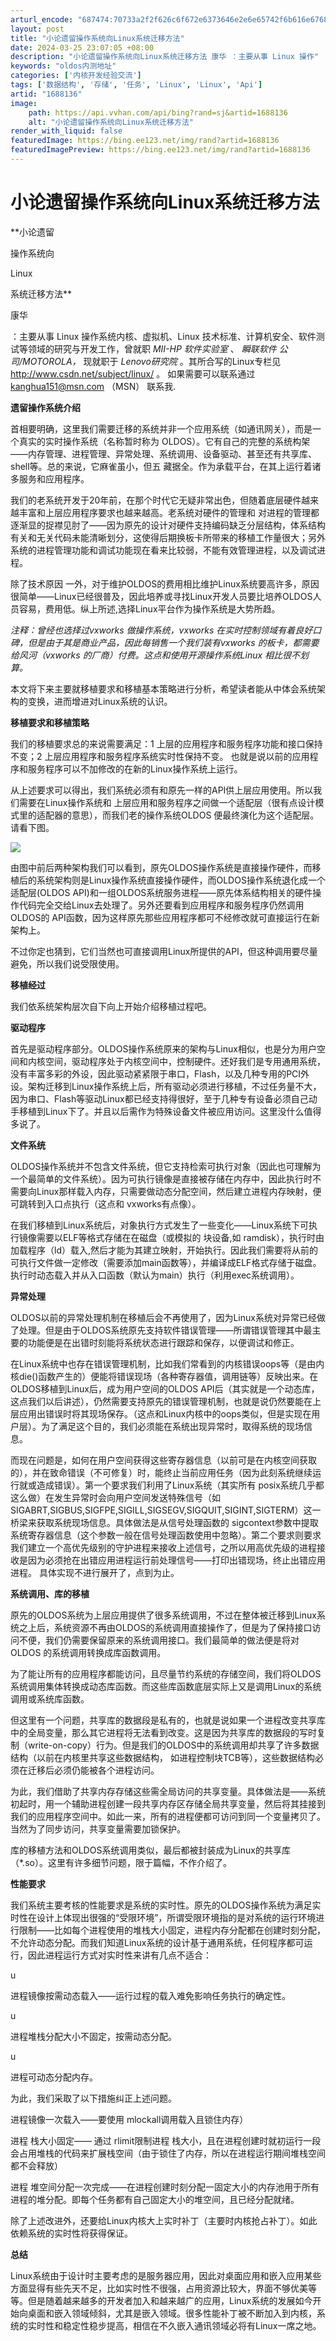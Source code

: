 ```yaml
---
arturl_encode: "687474:70733a2f2f626c6f672e6373646e2e6e65742f6b616e676875:612f61727469636c652f64657461696c732f31363838313336"
layout: post
title: "小论遗留操作系统向Linux系统迁移方法"
date: 2024-03-25 23:07:05 +08:00
description: "小论遗留操作系统向Linux系统迁移方法 康华 ：主要从事 Linux 操作"
keywords: "oldos内测地址"
categories: ['内核开发经验交流']
tags: ['数据结构', '存储', '任务', 'Linux', 'Linux', 'Api']
artid: "1688136"
image:
    path: https://api.vvhan.com/api/bing?rand=sj&artid=1688136
    alt: "小论遗留操作系统向Linux系统迁移方法"
render_with_liquid: false
featuredImage: https://bing.ee123.net/img/rand?artid=1688136
featuredImagePreview: https://bing.ee123.net/img/rand?artid=1688136
---
```


# 小论遗留操作系统向Linux系统迁移方法

**小论遗留

操作系统向

Linux

系统迁移方法**

康华

：主要从事 Linux 操作系统内核、虚拟机、Linux 技术标准、计算机安全、软件测试等领域的研究与开发工作，曾就职
*MII-HP*
*软件实验室*
、
*瞬联软件*
*公司/MOTOROLA，*
现就职于
*Lenovo研究院*
。其所合写的Linux专栏见
<http://www.csdn.net/subject/linux/>
。 如果需要可以联系通过
kanghua151@msn.com （MSN）
联系我.

**遗留操作系统介绍**

首相要明确，这里我们需要迁移的系统并非一个应用系统（如通讯网关），而是一个真实的实时操作系统（名称暂时称为 OLDOS）。它有自己的完整的系统构架——内存管理、进程管理、异常处理、系统调用、设备驱动、甚至还有共享库、shell等。总的来说，它麻雀虽小，但五
藏据全。作为承载平台，在其上运行着诸多服务和应用程序。

我们的老系统开发于20年前，在那个时代它无疑非常出色，但随着底层硬件越来越丰富和上层应用程序要求也越来越高。老系统对硬件的管理和
对进程的管理都逐渐显的捉襟见肘了——因为原先的设计对硬件支持编码缺乏分层结构，体系结构有关和无关代码未能清晰划分，这使得后期换板卡所带来的移植工作量很大；另外系统的进程管理功能和调试功能现在看来比较弱，不能有效管理进程，以及调试进程。

除了技术原因
一外，对于维护OLDOS的费用相比维护Linux系统要高许多，原因很简单――Linux已经很普及，因此培养或寻找Linux开发人员要比培养OLDOS人员容易，费用低。纵上所述,选择Linux平台作为操作系统是大势所趋。

*注释：曾经也选择过vxworks*
*做操作系统，vxworks*
*在实时控制领域有着良好口碑，但是由于其是商业产品，因此每销售一个我们装有vxworks*
*的板卡，都需要给风河（vxworks*
*的厂商）付费。这点和使用开源操作系统Linux*
*相比很不划算。*

本文将下来主要就移植要求和移植基本策略进行分析，希望读者能从中体会系统架构的变换，进而增进对Linux系统的认识。

**移植要求和移植策略**

我们的移植要求总的来说需要满足：1 上层的应用程序和服务程序功能和接口保持不变；2 上层应用程序和服务程序系统实时性保持不变。 也就是说以前的应用程序和服务程序可以不加修改的在新的Linux操作系统上运行。

从上述要求可以得出，我们系统必须有和原先一样的API供上层应用使用。所以我们需要在Linux操作系统和 上层应用和服务程序之间做一个适配层（很有点设计模式里的适配器的意思），而我们老的操作系统OLDOS
便最终演化为这个适配层。请看下图。

![](https://p-blog.csdn.net/images/p_blog_csdn_net/kanghua/porting.bmp)

由图中前后两种架构我们可以看到，原先OLDOS操作系统是直接操作硬件，而移植后的系统架构则是Linux操作系统直接操作硬件，而OLDOS操作系统退化成一个适配层(OLDOS API)和一组OLDOS系统服务进程——原先体系结构相关的硬件操作代码完全交给Linux去处理了。另外还要看到应用程序和服务程序仍然调用OLDOS的 API函数，因为这样原先那些应用程序都可不经修改就可直接运行在新架构上。

不过你定也猜到，它们当然也可直接调用Linux所提供的API，但这种调用要尽量避免，所以我们说受限使用。

**移植经过**

我们依系统架构层次自下向上开始介绍移植过程吧。

**驱动程序**

首先是驱动程序部分。OLDOS操作系统原来的架构与Linux相似，也是分为用户空间和内核空间，驱动程序处于内核空间中，控制硬件。还好我们是专用通用系统，没有丰富多彩的外设，因此驱动紧紧限于串口，Flash，以及几种专用的PCI外设。架构迁移到Linux操作系统上后，所有驱动必须进行移植，不过任务量不大，因为串口、Flash等驱动Linux都已经支持得很好，至于几种专有设备必须自己动手移植到Linux下了。并且以后需作为特殊设备文件被应用访问。这里没什么值得多说了。

**文件系统**

OLDOS操作系统并不包含文件系统，但它支持检索可执行对象（因此也可理解为一个最简单的文件系统）。因为可执行镜像是直接被存储在内存中，因此执行时不需要向Linux那样载入内存，只需要做动态分配空间，然后建立进程内存映射，便可跳转到入口点执行（这点和
vxworks有点像）。

在我们移植到Linux系统后，对象执行方式发生了一些变化——Linux系统下可执行镜像需要以ELF等格式存储在在磁盘（或模拟的
块设备,如
ramdisk），执行时由加载程序（ld）载入,然后才能为其建立映射，开始执行。因此我们需要将从前的可执行文件做一定修改（需要添加main函数等），并编译成ELF格式存储于磁盘。执行时动态载入并从入口函数（默认为main）执行（利用exec系统调用）。

**异常处理**

OLDOS以前的异常处理机制在移植后会不再使用了，因为Linux系统对异常已经做了处理。但是由于OLDOS系统原先支持软件错误管理――所谓错误管理其中最主要的功能便是在出错时刻能将系统状态进行跟踪和保存，以便调试和修正。

在Linux系统中也存在错误管理机制，比如我们常看到的内核错误oops等（是由内核die()函数产生的）便能将错误现场（各种寄存器值，调用链等）反映出来。在OLDOS移植到Linux后，成为用户空间的OLDOS API后（其实就是一个动态库，这点我们以后讲述），仍然需要支持原先的错误管理机制，也就是说仍然要能在上层应用出错误时将其现场保存。（这点和Linux内核中的oops类似，但是实现在用户层）。为了满足这个目的，我们必须能在系统出现异常时，取得系统的现场信息。

而现在问题是，如何在用户空间获得这些寄存器信息（以前可是在内核空间获取的），并在致命错误（不可修复）时，能终止当前应用任务（因为此刻系统继续运行就或造成错误）。第一个要求我们利用了Linux系统（其实所有
posix系统几乎都这么做）在发生异常时会向用户空间发送特殊信号（如SIGABRT,SIGBUS,SIGFPE,SIGILL,SIGSEGV,SIGQUIT,SIGINT,SIGTERM）这一桥梁来获取系统现场信息。具体做法是从信号处理函数的
sigcontext参数中提取系统寄存器信息（这个参数一般在信号处理函数使用中忽略）。第二个要求则要求我们建立一个高优先级别的守护进程来接收上述信号，之所以用高优先级的进程接收是因为必须抢在出错应用进程运行前处理信号——打印出错现场，终止出错应用进程。 具体实现不进行展开了，点到为止。

**系统调用、库的移植**

原先的OLDOS系统为上层应用提供了很多系统调用，不过在整体被迁移到Linux系统之上后，系统资源不再由OLDOS的系统调用直接操作了，但是为了保持接口访问不便，我们仍需要保留原来的系统调用接口。我们最简单的做法便是将对OLDOS 的系统调用转换成库函数调用。

为了能让所有的应用程序都能访问，且尽量节约系统的存储空间，我们将OLDOS系统调用集体转换成动态库函数。而这些库函数底层实际上又是调用Linux的系统调用或系统库函数。

但这里有一个问题，共享库的数据段是私有的，也就是说如果一个进程改变共享库中的全局变量，那么其它进程将无法看到改变。这是因为共享库的数据段的写时复制（write-on-copy）行为。但是我们的OLDOS中的系统调用却共享了许多数据结构（以前在内核里共享这些数据结构，
如进程控制块TCB等），这些数据结构必须在迁移后必须仍能被各个进程访问。

为此，我们借助了共享内存存储这些需全局访问的共享变量。具体做法是――系统初起时，用一个辅助进程创建一段共享内存区存储全局共享变量，然后将其挂接到我们的应用程序空间中。如此一来，所有的进程便都可访问到同一个变量拷贝了。当然为了同步访问，共享变量需要加锁保护。

库的移植方法和OLDOS系统调用类似，最后都被封装成为Linux的共享库（*.so）。这里有许多细节问题，限于篇幅，不作介绍了。

**性能要求**

我们系统主要考核的性能要求是系统的实时性。原先的OLDOS操作系统为满足实时性在设计上体现出很强的“受限环境”，所谓受限环境指的是对系统的运行环境进行限制――比如每个进程使用的堆栈大小固定，进程内存分配都在创建时刻分配，不允许动态分配。而我们知道Linux系统的设计基于通用系统，任何程序都可运行，因此进程运行方式对实时性来讲有几点不适合：

u

进程镜像按需动态载入——运行过程的载入难免影响任务执行的确定性。

u

进程堆栈分配大小不固定，按需动态分配。

u

进程可动态分配内存。

为此，我们采取了以下措施纠正上述问题。

进程镜像一次载入――要使用
mlockall调用载入且锁住内存）

进程
栈大小固定―― 通过
rlimit限制进程
栈大小，且在进程创建时就初运行一段会占用堆栈的代码来扩展栈空间（由于锁住了内存，所以在进程运行期间堆栈空间都不会释放）

进程
堆空间分配一次完成――在进程创建时刻分配一固定大小的内存池用于所有进程的堆分配。即每个任务都有自己固定大小的堆空间，且已经分配就绪。

除了上述改进外，还要给Linux内核大上实时补丁（主要时内核抢占补丁）。如此依赖系统的实时性将获得保证。

**总结**

Linux系统由于设计时主要考虑的是服务器应用，因此对桌面应用和嵌入应用某些方面显得有些先天不足，比如实时性不很强，占用资源比较大，界面不够优美等等。但是随着越来越多的开发者加入和越来越广的应用，Linux系统的发展如今开始向桌面和嵌入领域倾斜，尤其是嵌入领域。很多性能补丁被不断加入到内核，系统的实时性和稳定性稳步提高，相信在不久嵌入通讯领域必将有Linux一席之地。